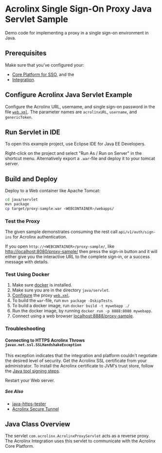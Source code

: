 # Acrolinx Single Sign-On Proxy Java Servlet Sample

Demo code for implementing a proxy in a single sign-on environment in Java.

## Prerequisites

Make sure that you've configured your:

* [Core Platform for SSO](/README.md#configure-the-acrolinx-server), and the
* [Integration](/README.md#acrolinx-proxy-sample#configure-the-integration).

## Configure Acrolinx Java Servlet Example

Configure the Acrolinx URL, username, and single sign-on password in the file [`web.xml`](src/main/webapp/WEB-INF/web.xml).
The parameter names are `acrolinxURL`, `username`, and `genericToken`.

## Run Servlet in IDE

To open this example project, use Eclipse IDE for Java EE Developers.

Right-click on the project and select "Run As / Run on Server" in the shortcut menu.
Alternatively export a `.war`-file and deploy it to your tomcat server.

## Build and Deploy

Deploy to a Web container like Apache Tomcat:

```bash
cd java/servlet
mvn package
cp target/proxy-sample.war <WEBCONTAINER>/webapps/
```

### Test the Proxy

The given sample demonstrates consuming the rest call `api/v1/auth/sign-ins` for Acrolinx authentication.

If you open `http://<WEBCONTAINER>/proxy-sample/`, like [http://localhost:8080/proxy-sample/](http://localhost:8080/proxy-sample/)
then press the sign-in button and it will either give you the interactive URL to the complete sign-in,
or a success message with details.

### Test Using Docker

1. Make sure [docker](https://www.docker.com/) is installed.
2. Make sure you are in the directory `java/servlet`.
3. [Configure](#configure-acrolinx-java-servlet-example) the proxy [`web.xml`](src/main/webapp/WEB-INF/web.xml).
4. To build the `war`-file, run `mvn package -DskipTests`.
5. To build a docker image, run `docker build -t mywebapp ./`
6. Run the docker image, by running `docker run -p 8888:8080 mywebapp`.
7. Connect using a web browser [localhost:8888/proxy-sample](http://localhost:8888/proxy-sample/).

### Troubleshooting

#### Connecting to HTTPS Acrolinx Throws `javax.net.ssl.SSLHandshakeException`

This exception indicates that the integration and platform couldn't negotiate the desired level of security.
Get the Acrolinx SSL certificate from your administrator.
To install the Acrolinx certificate to JVM's trust store,
follow the [Java tool signing steps](https://docs.oracle.com/javase/tutorial/security/toolsign/rstep2.html).

Restart your Web server.

##### See Also

* [java-https-tester](https://github.com/acrolinx/java-https-tester)
* [Acrolinx Secure Tunnel](https://github.com/acrolinx/secure-tunnel)

## Java Class Overview

The servlet `com.acrolinx.AcrolinxProxyServlet` acts as a reverse proxy.
The Acrolinx Integration uses this servlet to communicate with the Acrolinx Core Platform.
